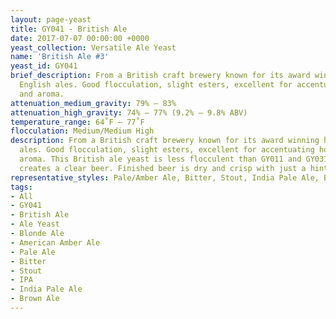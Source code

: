 ```yaml
---
layout: page-yeast
title: GY041 - British Ale
date: 2017-07-07 00:00:00 +0000
yeast_collection: Versatile Ale Yeast
name: 'British Ale #3'
yeast_id: GY041
brief_description: From a British craft brewery known for its award winning hoppy
  English ales. Good flocculation, slight esters, excellent for accentuating hop flavor
  and aroma.
attenuation_medium_gravity: 79% – 83%
attenuation_high_gravity: 74% – 77% (9.2% – 9.8% ABV)
temperature_range: 64˚F – 77˚F
flocculation: Medium/Medium High
description: From a British craft brewery known for its award winning hoppy English
  ales. Good flocculation, slight esters, excellent for accentuating hop flavor and
  aroma. This British ale yeast is less flocculent than GY011 and GY031– but still
  creates a clear beer. Finished beer is dry and crisp with just a hint of esters.
representative_styles: Pale/Amber Ale, Bitter, Stout, India Pale Ale, Brown Ale
tags:
- All
- GY041
- British Ale
- Ale Yeast
- Blonde Ale
- American Amber Ale
- Pale Ale
- Bitter
- Stout
- IPA
- India Pale Ale
- Brown Ale
---
```

